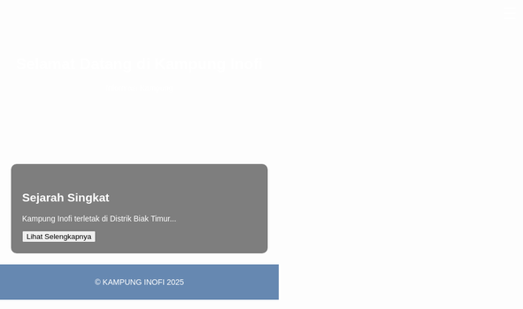 <!DOCTYPE html>
<html lang="id">
<head>
  <meta charset="UTF-8">
  <meta name="viewport" content="width=device-width, initial-scale=1.0">
  <title>KAMPUNG INOFI</title>
  <style>
    @keyframes waveIn {
      0% {
        opacity: 0;
        transform: translateY(30px);
        clip-path: polygon(0 100%, 10% 90%, 20% 100%, 30% 90%, 40% 100%, 50% 90%, 60% 100%, 70% 90%, 80% 100%, 90% 90%, 100% 100%);
      }
      100% {
        opacity: 1;
        transform: translateY(0);
        clip-path: polygon(0 0, 100% 0, 100% 100%, 0% 100%);
      }
    }

    .wave-in { animation: waveIn 1s ease forwards; }

    body {
      font-family: Arial, sans-serif;
      margin: 0;
      padding: 0;
      background-image: url('https://images.unsplash.com/photo-1507525428034-b723cf961d3e');
      background-size: cover;
      background-position: center;
      background-attachment: fixed;
      color: white;
      overflow-x: hidden;
    }

    header {
      background-image: url('https://images.unsplash.com/photo-1501785888041-af3ef285b470');
      background-size: cover;
      background-position: center;
      padding: 60px 20px;
      text-align: center;
      color: white;
      position: relative;
    }

    header::before {
      content: "";
      position: absolute;
      top: 0; left: 0;
      width: 100%;
      height: 100%;
      background-color: rgba(0, 0, 0, 0.5);
      z-index: 1;
    }

    header h1, header p { position: relative; z-index: 2; }

    .menu-button {
      position: absolute;
      top: 20px;
      right: 20px;
      z-index: 3;
      font-size: 28px;
      background: none;
      border: none;
      color: white;
      cursor: pointer;
    }

    .side-menu {
      height: 100%;
      width: 0;
      position: fixed;
      top: 0; right: 0;
      background-color: rgba(77, 225, 255, 0.95);
      overflow-x: hidden;
      transition: 0.3s;
      padding-top: 60px;
      z-index: 10;
    }

    .side-menu a {
      display: block;
      padding: 14px 24px;
      text-decoration: none;
      color: white;
      font-size: 18px;
    }

    .side-menu a:hover { background-color: #69d2fecc; }

    .close-btn {
      position: absolute;
      top: 20px;
      right: 20px;
      font-size: 30px;
      cursor: pointer;
      color: white;
    }

    .slide-section {
      display: none;
      background-color: rgba(0, 0, 0, 0.5);
      margin: 20px;
      padding: 20px;
      border-radius: 10px;
    }

    .slide-section.active { display: block; }

    footer {
      background-color: #426c9fcc;
      color: white;
      text-align: center;
      padding: 10px;
    }

    /* Struktur organisasi */
    .org-chart {
      display: flex;
      flex-direction: column;
      align-items: center;
      gap: 10px;
      margin-top: 20px;
      color: white;
    }

    .org-box {
      background-color: rgba(66, 108, 159, 0.85);
      padding: 10px 15px;
      border-radius: 10px;
      min-width: 160px;
      text-align: center;
      font-weight: bold;
      box-shadow: 2px 2px 5px rgba(0,0,0,0.3);
    }

    .org-line { width: 2px; height: 20px; background-color: white; }

    .org-group {
      display: flex;
      justify-content: center;
      gap: 15px;
      flex-wrap: wrap;
    }

    .org-subgroup {
      display: flex;
      justify-content: center;
      flex-wrap: wrap;
      gap: 10px;
      margin-top: 10px;
    }
  </style>
</head>

<body>

<!-- Tombol menu -->
<button class="menu-button" onclick="openMenu()">☰</button>

<!-- Side menu -->
<div id="sideMenu" class="side-menu">
  <span class="close-btn" onclick="closeMenu()">&times;</span>
  <a href="#" onclick="showSection('sejarah-singkat')">Sejarah Singkat</a>
  <a href="#" onclick="showSection('struktur-pemerintahan')">Struktur Pemerintahan</a>
  <a href="#" onclick="showSection('lokasi dan wilayah')">Lokasi dan wilayah</a>
  <a href="#" onclick="showSection('objek')">Objek Wisata</a>
  <a href="#" onclick="showSection('profil-data-kampung')">Profil Data Kampung</a>
</div>

<header>
  <h1>Selamat Datang di Kampung Inofi</h1>
  <p>Informasi  Kampung</p>
</header>

<section id="sejarah-singkat" class="slide-section active">
  <h2>Sejarah Singkat</h2>
  <p>Kampung Inofi terletak di Distrik Biak Timur...</p>
  <button onclick="toggleSlide('profil-lanjutan')">Lihat Selengkapnya</button>
  <div id="profil-lanjutan" style="display: none; margin-top: 15px;" class="wave-in">
    <h3>Sejarah Singkat Terbentuknya Kampung Inofi</h3>
    <p style="text-align: justify;">
      Kampung Inof sebelum terbentuk menjadi kampung definitif, mulanya adalah Dusun II dari Kampung Bindusi. Jadi, Inof pada awalnya adalah bagian dari Kampung Bindusi di Distrik Biak Timur, Kabupaten Biak Numfor. Pada tahun 1990 sampai 2011, jumlah penduduk Kampung Bindusi meningkat signifikan, namun pembangunan tidak dirasakan secara merata, terutama di Dusun II (Inof).
    </p>
    <p style="text-align: justify;">
      Dengan dasar tersebut, Saudara <strong>Edmon Dimara, S.Sos</strong> menggagas pemekaran kampung dan mengajak masyarakat untuk mengusulkan pemekaran kampung kepada pemerintah daerah. Masyarakat merespons positif, dan Edmon membentuk <strong>Tim Kecil</strong> bernama <em>Tim Sembilan</em> untuk mengurus pemekaran.
    </p>

    <h4 style="margin-top: 15px;">Anggota Tim Sembilan:</h4>
    <table style="width:100%; border-collapse: collapse; color: white;">
      <thead>
        <tr style="background-color: #426c9f;">
          <th style="padding: 8px; border: 1px solid #ccc;">No</th>
          <th style="padding: 8px; border: 1px solid #ccc;">Nama</th>
          <th style="padding: 8px; border: 1px solid #ccc;">Jabatan</th>
          <th style="padding: 8px; border: 1px solid #ccc;">Perwakilan</th>
        </tr>
      </thead>
      <tbody>
        <tr><td>1</td><td>Edmon Dimara, S.Sos</td><td>Ketua</td><td>-</td></tr>
        <tr><td>2</td><td>Lamek N. Inggamer</td><td>Sekretaris</td><td>-</td></tr>
        <tr><td>3</td><td>Dominggus Inggamer</td><td>Anggota</td><td>Marga Inggamer</td></tr>
        <tr><td>4</td><td>Yohanis Ronsumbre</td><td>Anggota</td><td>Marga Ronsumbre</td></tr>
        <tr><td>5</td><td>Albertus Manggombo</td><td>Anggota</td><td>Marga Manggombo</td></tr>
        <tr><td>6</td><td>Lodwik Dimara</td><td>Anggota</td><td>Marga Dimara</td></tr>
        <tr><td>7</td><td>Dance Dimara</td><td>Anggota</td><td>Tokoh Masyarakat</td></tr>
        <tr><td>8</td><td>Marthen L.S. Parorrongan</td><td>Anggota</td><td>Tokoh Agama</td></tr>
        <tr><td>9</td><td>Elisabeth Obabur</td><td>Anggota</td><td>Tokoh Perempuan</td></tr>
      </tbody>
    </table>

    <p style="text-align: justify; margin-top: 15px;">
      Tim ini mulai menyiapkan administrasi penting untuk mengusulkan pemekaran. Tahun 1997 mereka mengirim surat ke Kepala Kampung Bindusi, Bapak Matheus Kurni (alm), yang merespons positif. Kepala Kampung ikut membantu proses surat menyurat kepada pemerintah Biak Numfor.
    </p>

    <p style="text-align: justify;">
      Hasilnya, pada akhir 1998, DPRD Biak Numfor menetapkan Inof sebagai <strong>Kampung Pilot Proyek</strong>. Pada September 1999, Kepala Distrik Biak Timur <strong>Agus Filma, S.Sos</strong> meresmikan Inof sebagai kampung persiapan dan menunjuk <strong>Paulus Dimara, S.IP</strong> sebagai pelaksana tugas administratif.
    </p>

    <p style="text-align: justify;">
      Tahun 2012, Bupati Biak Numfor <strong>Yusuf Maryen</strong> menetapkan 60 kampung pemekaran termasuk Inof, dan menunjuk pejabat serta kaur pemerintahan untuk pelayanan masyarakat. Tahun 2014 kampung ini masuk dalam agenda pemilihan kepala kampung definitif, dan pada Maret 2015, <strong>Michael Ronsumbre</strong> terpilih menjadi kepala kampung pertama.
    </p>

    <p style="text-align: justify;">
      Nama awal kampung ini adalah “<strong>Inof</strong>”, namun pada surat resmi Kementerian Dalam Negeri tahun 2018, mengalami perubahan menjadi “<strong>Inofi</strong>” dengan penambahan huruf “i”.
    </p>

    <p style="text-align: center; font-style: italic; font-size: 14px; color: #ccc; margin-top: 20px;">
      Sumber: Lamek N. Inggamer – Sekretaris Tim IX<br>
    </p>
  </div>
</section>

<section id="struktur-pemerintahan" class="slide-section">
  <h2>Struktur Pemerintahan</h2>
  <ul>
    <li>Pj Kepala Kampung:Markus yarangga S.IP </li>
    <li>Sekretaris: Lamek N. Inggamer</li>
  </ul>
  <button onclick="toggleSlide('struktur-lanjutan')">Lihat Selengkapnya</button>

  <div id="struktur-lanjutan" style="display: none; margin-top: 15px;" class="wave-in">
    <h3 style="text-align:center;">Struktur Pemerintahan Kampung Inofi</h3>

    <div class="org-chart">
      <!-- Kepala Distrik -->
      <div class="org-box">Kepala Distrik</div>
      <div class="org-line"></div>

      <!-- Kepala Kampung dan Bamuskam sejajar -->
      <div style="display: flex; flex-direction: column; align-items: center;">
        <!-- Garis vertikal dari Kepala Distrik -->
        <div class="org-line"></div>
        <!-- Kotak sejajar + garis horizontal -->
        <div style="display: flex; align-items: center; justify-content: center;">
          <div class="org-box">Bamuskam</div>
          <div style="width: 40px; height: 2px; background-color: white;"></div>
          <div class="org-box">Kepala kampung</div>
        </div>
      </div>

      <!-- Garis ke Sekretaris -->
      <div class="org-line"></div>
      <div class="org-box">Sekretaris</div>
      <div class="org-line"></div>

      <!-- Garis ke Kaur -->
      <div class="org-line"></div>
      <div style="display: flex; flex-direction: column; align-items: center;">
        <div class="org-line"></div>
        <div style="display: flex; align-items: center; justify-content: center; flex-wrap: wrap; gap: 15px;">
          <div class="org-box">Kaur. Kesra</div>
          <div class="org-box">Kaur. Administrasi</div>
          <div class="org-box">Kaur. Keuangan</div>
          <div class="org-box">Kaur. Umum</div>
          <div class="org-box">Kaur. Pembangunan</div>
          <div class="org-box">Kaur. Pemerintah</div>
        </div>
      </div>

      <!-- Garis ke RW -->
      <div class="org-line"></div>
      <div style="display: flex; flex-direction: column; align-items: center;">
        <div class="org-line"></div>
        <div style="display: flex; align-items: center; justify-content: center; gap: 15px;">
          <div class="org-box">Ketua RW 01</div>
          <div class="org-box">Ketua RW 02</div>
        </div>
      </div>

      <!-- Garis ke RT -->
      <div class="org-line"></div>
      <div style="display: flex; flex-direction: column; align-items: center;">
        <div class="org-line"></div>
        <div style="display: flex; align-items: center; justify-content: center; gap: 10px; flex-wrap: wrap;">
          <div class="org-box">Ketua RT 01</div>
          <div class="org-box">Ketua RT 02</div>
          <div class="org-box">Ketua RT 03</div>
          <div class="org-box">Ketua RT 04</div>
        </div>
      </div>

    </div>

    <p style="font-style: italic; font-size: 14px; color: #ccc; text-align: center; margin-top: 15px;">
      *Struktur ini berdasarkan dokumen resmi Pemerintahan Kampung Inofi.
    </p>
  </div>
</section>

<section id="lokasi dan wilayah" class="slide-section">
  <h2>Lokasi dan Wilayah</h2>
  <p>Kampung Inofi terletak di distrik biak timur kabupaten biak numfor, dibagian timur berbatasan dengan kampung soryar,
     di bagian barat berbatasan dengan kampung bindusi, di bagian utara berbatasan dengan laut dan sebelah selatan berbatasan dengan kampung insumarires.
</p>

  <div class="lokasi-wilayah-container">
    <!-- Peta Batas Wilayah -->
    <div class="lokasi-wilayah">
      <img src="peta_batas_wilayah.jpg" alt="Batas Kampung Inofi" class="wave-in">
      <p>Ikon batas wilayah Kampung Inofi.</p>
    </div>

    <!-- Peta Administrasi -->
    <div class="lokasi-wilayah">
      <img src="peta_administrasi.jpg" alt="Peta Administrasi Kampung Inofi" class="wave-in">
      <p>Peta Administrasi Kampung Inofi (Distrik Biak Timur).</p>
    </div>
  </div>
</section>

<style>
  .lokasi-wilayah-container {
    display: flex;
    gap: 20px;
    justify-content: center;
    flex-wrap: wrap; /* biar rapi di layar kecil */
  }
  .lokasi-wilayah {
    flex: 1 1 400px;
    text-align: center;
    background-color: rgba(0,0,0,0.4);
    padding: 15px;
    border-radius: 10px;
  }
  .lokasi-wilayah img {
    max-width: 100%;
    border-radius: 10px;
    box-shadow: 0 2px 6px rgba(0,0,0,0.5);
    display: block;
    margin: 0 auto 10px;
  }
</style>
<section id="objek" class="slide-section">
  <h2>Objek Wisata</h2>
  <ul class="objek-wisata">
    <li>
      <figure style="margin:0;">
        <img src="segara_indah.WEBP" alt="Pantai" style="width: 4in; height: 4in; border-radius: 10px;">
        <figcaption style="color: white; margin-top: 8px;">Pemandangan pantai Segara Indah</figcaption>
      </figure>
    </li>
    <li>
      <figure style="margin:0;">
        <img src="tugu_karang.JPG" alt="Tugu Terumbu Karang" style="width: 4in; height: 4in; border-radius: 10px;">
        <figcaption style="color: white; margin-top: 8px;">TUGU TERUMBU KARANG</figcaption>
      </figure>
    </li>
  </ul>
</section>

<style>
  .objek-wisata {
    list-style: none;
    display: flex;
    gap: 20px; /* jarak antar gambar */
    flex-wrap: wrap; /* supaya tetap rapi di layar kecil */
    padding: 0;
    justify-content: center; /* posisi rata tengah */
  }

  .objek-wisata li {
    background-color: rgba(0,0,0,0.4);
    padding: 10px;
    border-radius: 10px;
    text-align: center;
    flex: 1 1 300px; /* agar responsif */
    max-width: 420px; /* batasi ukuran maksimal */
  }

  .objek-wisata img {
    width: 100%;
    height: auto;
    border-radius: 10px;
  }
</style>



<section id="profil-data-kampung" class="slide-section">

  <h2>Profil Data Kampung Inofi</h2>
  <table style="width:100%; border-collapse: collapse; background-color: rgba(66, 108, 159, 0.8); color: white;">
    <thead>
      <tr style="background-color: #2f5b8a;">
        <th style="padding: 8px; border: 1px solid #ccc;">No</th>
        <th style="padding: 8px; border: 1px solid #ccc;">Data</th>
        <th style="padding: 8px; border: 1px solid #ccc;">Keterangan</th>
      </tr>
    </thead>
    <tbody>
      <tr>
        <td style="padding: 8px; border: 1px solid #ccc;">1</td>
        <td style="padding: 8px; border: 1px solid #ccc;">Nama Kampung</td>
        <td style="padding: 8px; border: 1px solid #ccc;">Inofi</td>
      </tr>
      <tr>
        <td style="padding: 8px; border: 1px solid #ccc;">2</td>
        <td style="padding: 8px; border: 1px solid #ccc;">Distrik</td>
        <td style="padding: 8px; border: 1px solid #ccc;">Biak Timur</td>
      </tr>
      <tr>
        <td style="padding: 8px; border: 1px solid #ccc;">3</td>
        <td style="padding: 8px; border: 1px solid #ccc;">Kabupaten</td>
        <td style="padding: 8px; border: 1px solid #ccc;">Biak Numfor</td>
      </tr>
      <tr>
        <td style="padding: 8px; border: 1px solid #ccc;">4</td>
        <td style="padding: 8px; border: 1px solid #ccc;">Provinsi</td>
        <td style="padding: 8px; border: 1px solid #ccc;">Papua</td>
      </tr>
      <tr>
        <td style="padding: 8px; border: 1px solid #ccc;">5</td>
        <td style="padding: 8px; border: 1px solid #ccc;">Jumlah Penduduk</td>
        <td style="padding: 8px; border: 1px solid #ccc;">± 243</td>
      </tr>
      <tr>
        <td style="padding: 8px; border: 1px solid #ccc;">6</td>
        <td style="padding: 8px; border: 1px solid #ccc;">Luas Wilayah</td>
        <td style="padding: 8px; border: 1px solid #ccc;">± 1.125.000 km²</td>
      </tr>
      <tr>
        <td style="padding: 8px; border: 1px solid #ccc;">7</td>
        <td style="padding: 8px; border: 1px solid #ccc;">Mata Pencaharian</td>
        <td style="padding: 8px; border: 1px solid #ccc;">Nelayan, Petani, Pedagang</td>
      </tr>
    </tbody>
  </table>

  <p style="text-align:center; font-style: italic; color: #ccc; margin-top: 10px;">
    *Data ini bersifat sementara dan dapat berubah sesuai perkembangan kampung.
  </p>
</section>

<footer>
  <p>&copy; KAMPUNG INOFI 2025</p>
</footer>

<script>
  function toggleSlide(id) {
    var slide = document.getElementById(id);
    if (!slide) return;
    if (slide.style.display === "none") {
      slide.style.display = "block";
      slide.classList.remove("wave-in");
      void slide.offsetWidth;
      slide.classList.add("wave-in");
    } else {
      slide.style.display = "none";
    }
  }

  function openMenu() { document.getElementById("sideMenu").style.width = "250px"; }
  function closeMenu() { document.getElementById("sideMenu").style.width = "0"; }

  function showSection(id) {
    var sections = document.querySelectorAll('.slide-section');
    sections.forEach(function(sec) { sec.classList.remove('active'); });

    var activeSection = document.getElementById(id);
    if (activeSection) {
      activeSection.classList.add('active');
      activeSection.classList.remove("wave-in");
      void activeSection.offsetWidth;
      activeSection.classList.add("wave-in");
    }
    closeMenu();
  }
</script>

</body>
</html>
